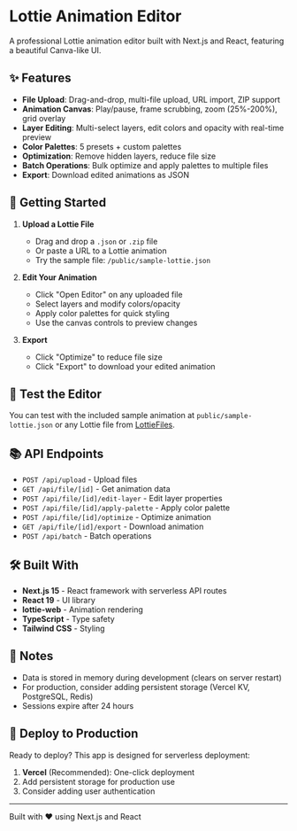 # Lottie Animation Editor

A professional Lottie animation editor built with Next.js and React, featuring a beautiful Canva-like UI.

## ✨ Features

- **File Upload**: Drag-and-drop, multi-file upload, URL import, ZIP support
- **Animation Canvas**: Play/pause, frame scrubbing, zoom (25%-200%), grid overlay
- **Layer Editing**: Multi-select layers, edit colors and opacity with real-time preview
- **Color Palettes**: 5 presets + custom palettes
- **Optimization**: Remove hidden layers, reduce file size
- **Batch Operations**: Bulk optimize and apply palettes to multiple files
- **Export**: Download edited animations as JSON

## 🚀 Getting Started

1. **Upload a Lottie File**
   - Drag and drop a `.json` or `.zip` file
   - Or paste a URL to a Lottie animation
   - Try the sample file: `/public/sample-lottie.json`

2. **Edit Your Animation**
   - Click "Open Editor" on any uploaded file
   - Select layers and modify colors/opacity
   - Apply color palettes for quick styling
   - Use the canvas controls to preview changes

3. **Export**
   - Click "Optimize" to reduce file size
   - Click "Export" to download your edited animation

## 🎨 Test the Editor

You can test with the included sample animation at `public/sample-lottie.json` or any Lottie file from [LottieFiles](https://lottiefiles.com/).

## 📚 API Endpoints

- `POST /api/upload` - Upload files
- `GET /api/file/[id]` - Get animation data
- `POST /api/file/[id]/edit-layer` - Edit layer properties
- `POST /api/file/[id]/apply-palette` - Apply color palette
- `POST /api/file/[id]/optimize` - Optimize animation
- `GET /api/file/[id]/export` - Download animation
- `POST /api/batch` - Batch operations

## 🛠️ Built With

- **Next.js 15** - React framework with serverless API routes
- **React 19** - UI library
- **lottie-web** - Animation rendering
- **TypeScript** - Type safety
- **Tailwind CSS** - Styling

## 📝 Notes

- Data is stored in memory during development (clears on server restart)
- For production, consider adding persistent storage (Vercel KV, PostgreSQL, Redis)
- Sessions expire after 24 hours

## 🚢 Deploy to Production

Ready to deploy? This app is designed for serverless deployment:

1. **Vercel** (Recommended): One-click deployment
2. Add persistent storage for production use
3. Consider adding user authentication

---

Built with ❤️ using Next.js and React

